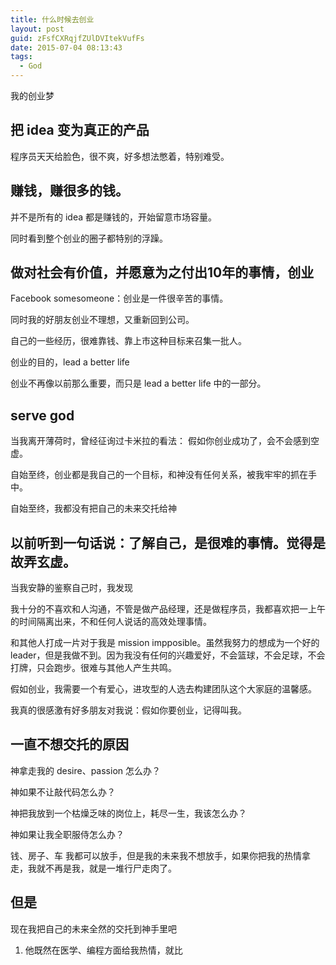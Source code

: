 ```yaml
---
title: 什么时候去创业
layout: post
guid: zFsfCXRqjfZUlDVItekVufFs
date: 2015-07-04 08:13:43
tags:
  - God
---
```



我的创业梦



## 把 idea 变为真正的产品

程序员天天给脸色，很不爽，好多想法憋着，特别难受。


## 赚钱，赚很多的钱。

并不是所有的 idea 都是赚钱的，开始留意市场容量。

同时看到整个创业的圈子都特别的浮躁。


## 做对社会有价值，并愿意为之付出10年的事情，创业


Facebook somesomeone：创业是一件很辛苦的事情。


同时我的好朋友创业不理想，又重新回到公司。

自己的一些经历，很难靠钱、靠上市这种目标来召集一批人。

创业的目的，lead a better life

创业不再像以前那么重要，而只是 lead a better life 中的一部分。

## serve god

当我离开薄荷时，曾经征询过卡米拉的看法： 假如你创业成功了，会不会感到空虚。

自始至终，创业都是我自己的一个目标，和神没有任何关系，被我牢牢的抓在手中。

自始至终，我都没有把自己的未来交托给神


## 以前听到一句话说：了解自己，是很难的事情。觉得是故弄玄虚。

当我安静的鉴察自己时，我发现

我十分的不喜欢和人沟通，不管是做产品经理，还是做程序员，我都喜欢把一上午的时间隔离出来，不和任何人说话的高效处理事情。

和其他人打成一片对于我是 mission impposible。虽然我努力的想成为一个好的 leader，但是我做不到。因为我没有任何的兴趣爱好，不会篮球，不会足球，不会打牌，只会跑步。很难与其他人产生共鸣。


假如创业，我需要一个有爱心，进攻型的人选去构建团队这个大家庭的温馨感。


我真的很感激有好多朋友对我说：假如你要创业，记得叫我。

## 一直不想交托的原因

神拿走我的 desire、passion 怎么办？

神如果不让敲代码怎么办？

神把我放到一个枯燥乏味的岗位上，耗尽一生，我该怎么办？

神如果让我全职服侍怎么办？

钱、房子、车 我都可以放手，但是我的未来我不想放手，如果你把我的热情拿走，我就不再是我，就是一堆行尸走肉了。


## 但是
现在我把自己的未来全然的交托到神手里吧

1. 他既然在医学、编程方面给我热情，就比

